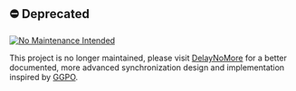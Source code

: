 ## :no_entry: Deprecated
[![No Maintenance Intended](http://unmaintained.tech/badge.svg)](http://unmaintained.tech/)

This project is no longer maintained, please visit [DelayNoMore](https://github.com/genxium/DelayNoMore) for a better documented, more advanced synchronization design and implementation inspired by [GGPO](https://github.com/pond3r/ggpo). 
